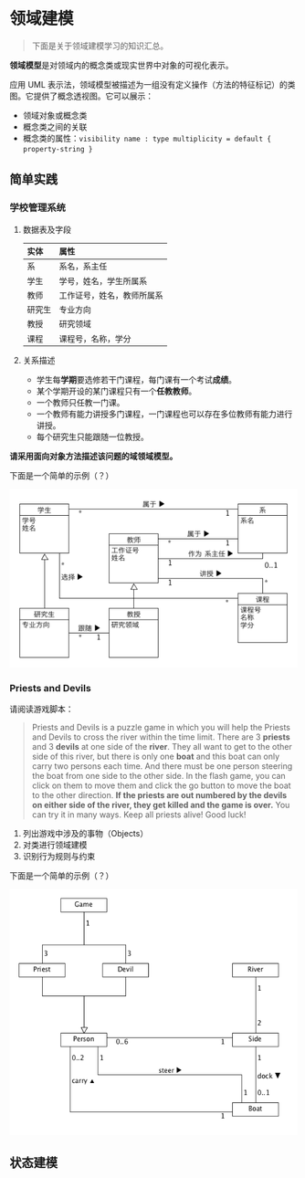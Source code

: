 # 领域建模

> 下面是关于领域建模学习的知识汇总。

**领域模型**是对领域内的概念类或现实世界中对象的可视化表示。

应用 UML 表示法，领域模型被描述为一组没有定义操作（方法的特征标记）的类图。它提供了概念透视图。它可以展示：

- 领域对象或概念类
- 概念类之间的关联
- 概念类的属性：`visibility name : type multiplicity = default { property-string }`



## 简单实践

### 学校管理系统

1. 数据表及字段

   | 实体   | 属性                       |
   | ------ | -------------------------- |
   | 系     | 系名，系主任               |
   | 学生   | 学号，姓名，学生所属系     |
   | 教师   | 工作证号，姓名，教师所属系 |
   | 研究生 | 专业方向                   |
   | 教授   | 研究领域                   |
   | 课程   | 课程号，名称，学分         |

2. 关系描述

   - 学生每**学期**要选修若干门课程，每门课有一个考试**成绩**。
   - 某个学期开设的某门课程只有一个**任教教师**。
   - 一个教师只任教一门课。
   - 一个教师有能力讲授多门课程，一门课程也可以存在多位教师有能力进行讲授。
   - 每个研究生只能跟随一位教授。

**请采用面向对象方法描述该问题的域领域模型。**

下面是一个简单的示例（？）

![lesson7_1](./images/Modeling/lesson7_1.png)



### Priests and Devils

请阅读游戏脚本：

> Priests and Devils is a puzzle game in which you will help the Priests and Devils to cross the river within the time limit. There are 3 **priests** and 3 **devils** at one side of the **river**. They all want to get to the other side of this river, but there is only one **boat** and this boat can only carry two persons each time. And there must be one person steering the boat from one side to the other side. In the flash game, you can click on them to move them and click the go button to move the boat to the other direction. **If the priests are out numbered by the devils on either side of the river, they get killed and the game is over.** You can try it in many ways. Keep all priests alive! Good luck!

1. 列出游戏中涉及的事物（Objects）
2. 对类进行领域建模
3. 识别行为规则与约束

下面是一个简单的示例（？）

![lesson7_2](./images/Modeling/lesson7_2.png)



## 状态建模



